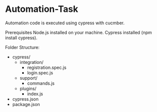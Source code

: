 # Automation-Task
Automation code is executed using cypress with cucmber.

Prerequisites
Node.js installed on your machine.
Cypress installed (npm install cypress).

Folder Structure:

- cypress/
   - integration/
      - registration.spec.js
      - login.spec.js
   - support/
      - commands.js
   - plugins/
      - index.js
- cypress.json
- package.json
